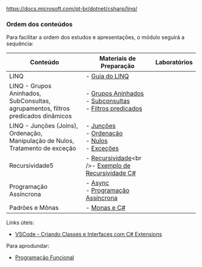 https://docs.microsoft.com/pt-br/dotnet/csharp/linq/

### Ordem dos conteúdos

Para facilitar a ordem dos estudos e apresentações, o módulo seguirá a sequência:

| Conteúdo                                                     | Materiais de Preparação                                      | Laboratórios |
| ------------------------------------------------------------ | ------------------------------------------------------------ | ------------ |
| LINQ                                                         | - [Guia do LINQ](https://docs.microsoft.com/pt-br/dotnet/csharp/linq/) |              |
| LINQ - Grupos Aninhados, SubConsultas, agrupamentos, filtros predicados dinâmicos | - [Grupos Aninhados](https://docs.microsoft.com/pt-br/dotnet/csharp/linq/create-a-nested-group)<br />- [Subconsultas](https://docs.microsoft.com/pt-br/dotnet/csharp/linq/perform-a-subquery-on-a-grouping-operation)<br />- [Filtros predicados](https://docs.microsoft.com/pt-br/dotnet/csharp/linq/dynamically-specify-predicate-filters-at-runtime) |              |
| LINQ - Junções (Joins), Ordenação, Manipulação de Nulos, Tratamento de exceção | - [Junções](https://docs.microsoft.com/pt-br/dotnet/csharp/programming-guide/delegates/)<br />- [Ordenação](https://docs.microsoft.com/pt-br/dotnet/csharp/programming-guide/statements-expressions-operators/anonymous-methods)<br />- [Nulos](https://docs.microsoft.com/pt-br/dotnet/csharp/linq/handle-null-values-in-query-expressions)<br />- [Exceções](https://docs.microsoft.com/pt-br/dotnet/csharp/linq/handle-exceptions-in-query-expressions) |              |
| Recursividade5                                               | - [Recursividade](https://pt.wikipedia.org/wiki/Recursividade_(ci%C3%AAncia_da_computa%C3%A7%C3%A3o))<br />- [Exemplo de Recursividade C#](https://code.msdn.microsoft.com/windowsdesktop/Exemplo-de-mtodo-recursivo-1f51a7d8) |              |
| Programação Assíncrona                                       | - [Async](https://docs.microsoft.com/pt-br/dotnet/csharp/async)<br />- [Programação Assíncrona](https://docs.microsoft.com/pt-br/dotnet/framework/data/adonet/asynchronous-programming) |              |
| Padrões e Mônas                                              | - [Monas e C#](https://mikhail.io/2018/07/monads-explained-in-csharp-again/) |              |

Links úteis:

- [VSCode - Criando Classes e Interfaces com C# Extensions](https://medium.com/@renato.groffe/net-core-visual-studio-code-criando-rapidamente-classes-e-interfaces-com-c-extensions-e73bad83e867)

  

Para aprodundar:

- [Programação Funcional](https://en.wikipedia.org/wiki/Monad_(functional_programming))

